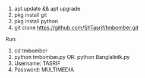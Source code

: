 1. apt update && apt upgrade
2. pkg install git
3. pkg install python
4. git clone https://github.com/ShTasrif/tmbomber.git

Run:
1. cd tmbomber
2. python tmbomber.py OR. python Banglalinlk.py
3. Username: TASRIF
4. Password: MULTIMEDIA
